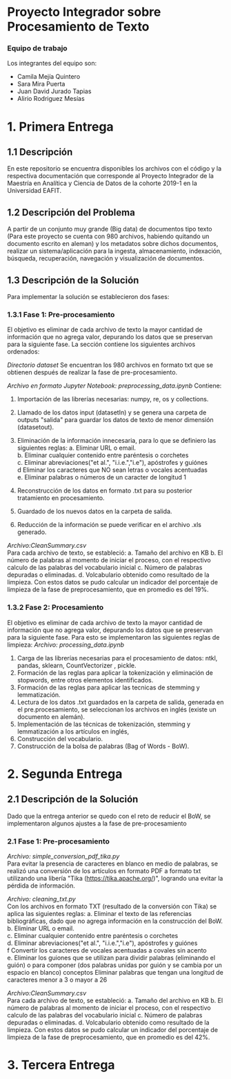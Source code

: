 # Proyecto Integrador sobre Procesamiento de Texto

### Equipo de trabajo
Los integrantes del equipo son:
-  Camila Mejía Quintero
-  Sara Mira Puerta
-  Juan David Jurado Tapias
-  Alirio Rodriguez Mesías

# 1. Primera Entrega
## 1.1 Descripción
En este repositorio se encuentra disponibles los archivos con el código y la respectiva documentación que corresponde al Proyecto Integrador de la Maestría en Analítica y Ciencia de Datos de la cohorte 2019-1 en la  Universidad EAFIT.

## 1.2 Descripción del Problema
A partir de un conjunto muy grande (Big data) de documentos tipo texto (Para este proyecto se cuenta con 980 archivos, habiendo quitando un documento escrito en aleman) y los metadatos sobre dichos documentos, realizar un sistema/aplicación para la ingesta, almacenamiento, indexación, búsqueda, recuperación, navegación y visualización de documentos. 

## 1.3 Descripción de la Solución
Para implementar la solución se establecieron dos fases:

### 1.3.1 Fase 1: Pre-procesamiento
El objetivo es eliminar de cada archivo de texto la mayor cantidad de información que no agrega valor, depurando los datos que se preservan para la siguiente fase. La sección contiene los siguientes archivos ordenados:

*Directorio dataset*
Se encuentran los 980 archivos en formato txt que se obtienen después de realizar la fase de pre-procesamiento.

*Archivo en formato Jupyter Notebook: preprocessing_data.ipynb*
Contiene:
1. Importación de las librerías necesarias: numpy, re, os y collections. 
2. Llamado de los datos input (datasetIn) y se genera una carpeta de outputs "salida" para guardar los datos de texto de menor dimensión (datasetout).
3. Eliminación de la información innecesaria, para lo que se definiero las siguientes reglas:
     a. Eliminar URL o email.<br>
     b. Eliminar cualquier contenido entre paréntesis o corchetes<br>
     c. Eliminar abreviaciones("et al.", "i.i.e.","i.e"), apóstrofes y guiónes<br>
     d  Eliminar los caracteres que NO sean letras o vocales acentuadas<br>
     e. Eliminar palabras o números de un caracter de longitud 1<br>
     
4. Reconstrucción de los datos en formato .txt para su posterior tratamiento en procesamiento. 
5. Guardado de los nuevos datos en la carpeta de salida.
6. Reducción de la información se puede verificar en el archivo .xls generado. 

*Archivo:CleanSummary.csv*<br>
Para cada archivo de texto, se  estableció:
  a. Tamaño del archivo en KB
  b. El número de palabras al momento de iniciar el proceso, con el respectivo calculo de las palabras del vocabulario inicial
  c. Número de palabras depuradas o eliminadas.
  d. Volcabulario obtenido como resultado de la limpieza.
  Con estos datos se pudo calcular un indicador del porcentaje de limpieza de la fase de preprocesamiento, que en promedio es del 19%.
  
### 1.3.2 Fase 2: Procesamiento
El objetivo es eliminar de cada archivo de texto la mayor cantidad de información que no agrega valor, depurando los datos que se preservan para la siguiente fase.   Para esto se implementaron las siguientes reglas de limpieza:
*Archivo: processing_data.ipynb*
1. Carga de las librerías necesarias para el procesamiento de datos: ntkl, pandas, sklearn, CountVectorizer , pickle. 
2. Formación de las reglas para aplicar la tokenización y eliminación de stopwords, entre otros elementos identificados. 
3. Formación de las reglas para aplicar las tecnicas de stemming y lemmatización. 
4. Lectura de los datos .txt guardados en la carpeta de salida, generada en el pre.procesamiento, se seleccionan los archivos en inglés (existe un documento en alemán). 
5. Implementación de las técnicas de tokenización, stemming y lemmatización a los artículos en inglés, 
6. Construcción del vocabulario.
7. Construcción de la bolsa de palabras (Bag of Words - BoW).

# 2. Segunda Entrega
## 2.1 Descripción de la Solución
Dado que la entrega anterior se quedo con el reto de reducir el BoW, se implementaron algunos ajustes a la fase de pre-procesamiento

### 2.1 Fase 1: Pre-procesamiento
*Archivo: simple_conversion_pdf_tika.py*<br>
Para evitar la presencia de caracteres en blanco en medio de palabras, se realizó una conversión de los artículos en formato PDF a formato txt utilizando una libería "Tika (https://tika.apache.org/)", logrando una evitar la pérdida de información.

*Archivo: cleaning_txt.py* <br>
Con los archivos en formato TXT (resultado de la conversión con Tika) se aplica las siguientes reglas:
     a. Eliminar el texto de las referencias bibliográficas, dado que no agrega información en la construcción del BoW.
     b. Eliminar URL o email.<br>
     c. Eliminar cualquier contenido entre paréntesis o corchetes<br>
     d. Eliminar abreviaciones("et al.", "i.i.e.","i.e"), apóstrofes y guiónes<br>
     f  Convertir los caracteres de vocales acentuadas a covales sin acento<br>
     e.  Eliminar los guiones que se utilizan para dividir palabras (eliminando el guión) o para componer (dos palabras unidas por guión y se cambia por un espacio en blanco) conceptos
     Eliminar palabras que tengan una longitud de caracteres menor a 3 o mayor a 26<br>

*Archivo:CleanSummary.csv*<br>
Para cada archivo de texto, se  estableció:
  a. Tamaño del archivo en KB
  b. El número de palabras al momento de iniciar el proceso, con el respectivo calculo de las palabras del vocabulario inicial
  c. Número de palabras depuradas o eliminadas.
  d. Volcabulario obtenido como resultado de la limpieza.
  Con estos datos se pudo calcular un indicador del porcentaje de limpieza de la fase de preprocesamiento, que en promedio es del 42%.
  
  
  # 3. Tercera Entrega
  

